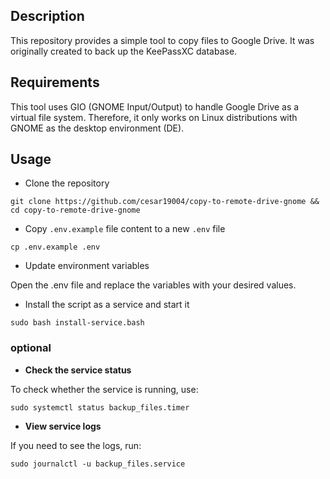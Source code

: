 ## Description

This repository provides a simple tool to copy files to Google Drive. It was originally created to back up the KeePassXC database.


## Requirements

This tool uses GIO (GNOME Input/Output) to handle Google Drive as a virtual file system. Therefore, it only works on Linux distributions with GNOME as the desktop environment (DE).

## Usage
- Clone the repository
```
git clone https://github.com/cesar19004/copy-to-remote-drive-gnome && cd copy-to-remote-drive-gnome
```

- Copy `.env.example` file content to a new `.env` file
```
cp .env.example .env
```

- Update environment variables

Open the .env file and replace the variables with your desired values.

- Install the script as a service and start it
```
sudo bash install-service.bash
```
### optional
- **Check the service status**

To check whether the service is running, use:
```
sudo systemctl status backup_files.timer
```
- **View service logs**

If you need to see the logs, run:
```
sudo journalctl -u backup_files.service
```